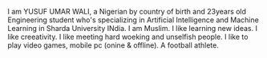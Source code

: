 I am YUSUF UMAR WALI, a Nigerian by country of birth and 23years old Engineering student who's specializing in Artificial Intelligence and Machine Learning in Sharda University INdia.
I am Muslim.
I like learning new ideas.
I like creeativity.
I like meeting hard woeking and unselfish people.
I like to play video games, mobile pc (onine & offline).
A football athlete.
